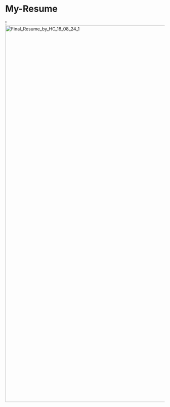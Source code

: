 # My-Resume
!<img width="1190" alt="Final_Resume_by_HC_18_08_24_1" src="https://github.com/user-attachments/assets/01f58893-3eb3-49a7-a05b-d73fca5a2a35">
